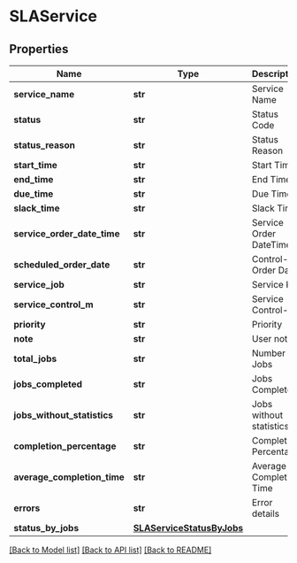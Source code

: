 # SLAService

## Properties
Name | Type | Description | Notes
------------ | ------------- | ------------- | -------------
**service_name** | **str** | Service Name | [optional] 
**status** | **str** | Status Code | [optional] 
**status_reason** | **str** | Status Reason | [optional] 
**start_time** | **str** | Start Time | [optional] 
**end_time** | **str** | End Time | [optional] 
**due_time** | **str** | Due Time | [optional] 
**slack_time** | **str** | Slack Time | [optional] 
**service_order_date_time** | **str** | Service Order DateTime | [optional] 
**scheduled_order_date** | **str** | Control-M Order Date | [optional] 
**service_job** | **str** | Service Key | [optional] 
**service_control_m** | **str** | Service Control-M | [optional] 
**priority** | **str** | Priority | [optional] 
**note** | **str** | User note | [optional] 
**total_jobs** | **str** | Number of Jobs | [optional] 
**jobs_completed** | **str** | Jobs Completed | [optional] 
**jobs_without_statistics** | **str** | Jobs without statistics | [optional] 
**completion_percentage** | **str** | Completion Percentage | [optional] 
**average_completion_time** | **str** | Average Completion Time | [optional] 
**errors** | **str** | Error details | [optional] 
**status_by_jobs** | [**SLAServiceStatusByJobs**](SLAServiceStatusByJobs.md) |  | [optional] 

[[Back to Model list]](../README.md#documentation-for-models) [[Back to API list]](../README.md#documentation-for-api-endpoints) [[Back to README]](../README.md)

